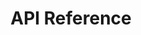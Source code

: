 ---
title: API Reference

language_tabs:
  - cURL
  - Rails
  - php

toc_footers:
  - <a href='#'>Sign Up for a Developer Key</a>
  - <a href='https://github.com/tripit/slate'>Documentation Powered by Slate</a>

includes:
  - introduction
  - authentication
  - convention
  - google_star_rating
  - api/index
  - api/get_answer_set
  - api/get_answer_sets
  - api/post_answer_set
  - api/put_answer_set
  - api/patch_answer_set
  - api/get_choice
  - api/get_client
  - api/get_clients
  - api/post_client
  - api/get_companies
  - api/get_company
  - api/get_language
  - api/get_languages
  - api/get_message
  - api/post_message
  - api/get_question
  - api/get_root_cause
  - api/get_root_causes
  - api/get_survey_language
  - api/get_survey
  - api/get_surveys
  - api/get_stats
  - api/get_data_requests
  - api/patch_data_requests
  - api/delete_data_requests
  - easy_methods/index
  - easy_methods/post_easy_dispatches
  - easy_methods/post_easy_dispatches_without_validations

search: true
---